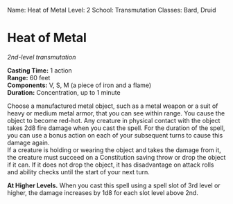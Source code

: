 Name: Heat of Metal
Level: 2
School: Transmutation
Classes: Bard, Druid

# Heat of Metal
_2nd-level transmutation_

**Casting Time:** 1 action    
**Range:** 60 feet    
**Components:** V, S, M (a piece of iron and a flame)    
**Duration:** Concentration, up to 1 minute 

Choose a manufactured metal object, such as a metal weapon or a suit of heavy or medium metal armor, that you can see within range. You cause the object to become red-hot. Any creature in physical contact with the object takes 2d8 fire damage when you cast the spell. For the duration of the spell, you can use a bonus action on each of your subsequent turns to cause this damage again.    
If a creature is holding or wearing the object and takes the damage from it, the creature must succeed on a Constitution saving throw or drop the object if it can. If it does not drop the object, it has disadvantage on attack rolls and ability checks until the start of your next turn. 

**At Higher Levels.** When you cast this spell using a spell slot of 3rd level or higher, the damage increases by 1d8 for each slot level above 2nd.